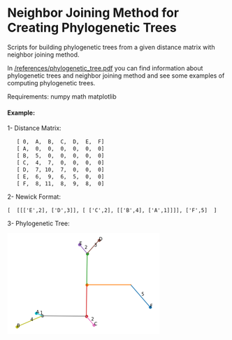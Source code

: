 Neighbor Joining Method for Creating Phylogenetic Trees
==============================

Scripts for building phylogenetic trees from a given distance matrix with neighbor joining method.

In <a href="https://github.com/Alirezafathian/phylogenetic_tree/blob/master/references/phylogenetic_tree.pdf">/references/phylogenetic_tree.pdf</a> you can find information about phylogenetic trees and neighbor joining method and see some examples of computing phylogenetic trees.

Requirements:
numpy
math
matplotlib


#### Example:

1- Distance Matrix:
 
       [ 0,  A,  B,  C,  D,  E,  F]
       [ A,  0,  0,  0,  0,  0,  0]
       [ B,  5,  0,  0,  0,  0,  0]
       [ C,  4,  7,  0,  0,  0,  0]
       [ D,  7, 10,  7,  0,  0,  0]
       [ E,  6,  9,  6,  5,  0,  0]
       [ F,  8, 11,  8,  9,  8,  0]

2- Newick Format:

	[  [[['E',2], ['D',3]], [ ['C',2], [['B',4], ['A',1]]]], ['F',5]  ]

3- Phylogenetic Tree:

![alt text](https://github.com/Alirezafathian/phylogenetic_tree/blob/master/fig/sample_res.png)
 
	
